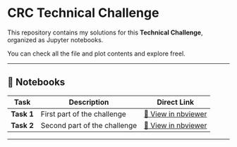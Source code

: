 # CRC Technical Challenge

This repository contains my solutions for this **Technical Challenge**, organized as Jupyter notebooks.

You can check all the file and plot contents and explore freel.

---

## 📓 Notebooks

| Task | Description | Direct Link |
|------|-------------|-------------|
| **Task 1** | First part of the challenge | [🔗 View in nbviewer](https://nbviewer.org/github/rekren/CRC_technical_challenge/blob/main/RE_Task1_Technical_Challenge.ipynb) |
| **Task 2** | Second part of the challenge | [🔗 View in nbviewer](https://nbviewer.org/github/rekren/CRC_technical_challenge/blob/main/RE_Task2_Technical_Challenge.ipynb) |

---
